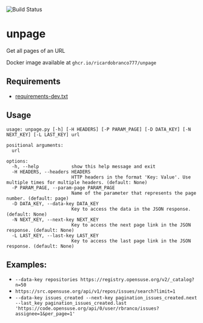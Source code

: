 ![Build Status](https://github.com/ricardobranco777/unpage/actions/workflows/ci.yml/badge.svg)

# unpage

Get all pages of an URL

Docker image available at `ghcr.io/ricardobranco777/unpage`

## Requirements

- [requirements-dev.txt](requirements-dev.txt)

## Usage

```
usage: unpage.py [-h] [-H HEADERS] [-P PARAM_PAGE] [-D DATA_KEY] [-N NEXT_KEY] [-L LAST_KEY] url

positional arguments:
  url

options:
  -h, --help            show this help message and exit
  -H HEADERS, --headers HEADERS
                        HTTP headers in the format 'Key: Value'. Use multiple times for multiple headers. (default: None)
  -P PARAM_PAGE, --param-page PARAM_PAGE
                        Name of the parameter that represents the page number. (default: page)
  -D DATA_KEY, --data-key DATA_KEY
                        Key to access the data in the JSON response. (default: None)
  -N NEXT_KEY, --next-key NEXT_KEY
                        Key to access the next page link in the JSON response. (default: None)
  -L LAST_KEY, --last-key LAST_KEY
                        Key to access the last page link in the JSON response. (default: None)
```

## Examples:

- `--data-key repositories https://registry.opensuse.org/v2/_catalog?n=50`
- `https://src.opensuse.org/api/v1/repos/issues/search?limit=1`
- `--data-key issues_created --next-key pagination_issues_created.next --last_key pagination_issues_created.last 'https://code.opensuse.org/api/0/user/rbranco/issues?assignee=1&per_page=1'`
